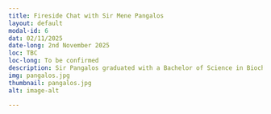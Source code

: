 ```yaml
---
title: Fireside Chat with Sir Mene Pangalos
layout: default
modal-id: 6
dat: 02/11/2025
date-long: 2nd November 2025 
loc: TBC
loc-long: To be confirmed
description: Sir Pangalos graduated with a Bachelor of Science in Biochemistry and Molecular Biology from Imperial College London then a PhD in neuropharmacology from University College London. After postdoctoral training, he held positions in numerous pharmaceutical companies, including GSK, BMS, and Wyeth. After a short stint at Pfizer as Chief Scientific Officer, he was appointed Executive VP for BioPharmaceuticals R&D at AstraZeneca. He is also a Fellow of the Royal Society, Royal Society of Biology, and Clare Hall, and sits on the council of the Medical Research Council.
img: pangalos.jpg
thumbnail: pangalos.jpg
alt: image-alt

---
```

